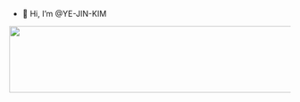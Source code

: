 - 👋 Hi, I’m @YE-JIN-KIM

<a href="https://github.com/devxb/gitanimals">
  <img src="https://render.gitanimals.org/lines/{YE-JIN-KIM}?pet-id=1" width="1000" height="120"/>
</a>



<!---
YE-JIN-KIM/YE-JIN-KIM is a ✨ special ✨ repository because its `README.md` (this file) appears on your GitHub profile.
You can click the Preview link to take a look at your changes.
--->
